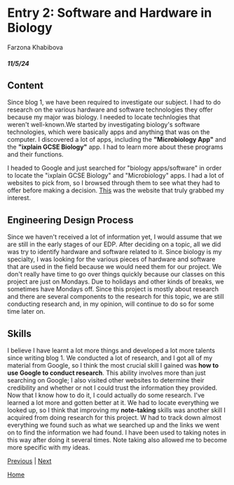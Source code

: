 # Entry 2: Software and Hardware in Biology 
Farzona Khabibova 
##### 11/5/24

## Content
Since blog 1, we have been required to investigate our subject. I had to do research on the various hardware and software technologies they offer because my major was biology. I needed to locate technlogies that weren't well-known.We started by investigating biology's software technologies, which were basically apps and anything that was on the computer. I discovered a lot of apps, including the **"Microbiology App"** and the **"ixplain GCSE Biology"** app. I had to learn more about these programs and their functions. 

I headed to Google and just searched for "biology apps/software" in order to locate the "ixplain GCSE Biology" and "Microbiology" apps. I had a lot of websites to pick from, so I browsed through them to see what they had to offer before making a decision.  [This](https://www.saintleo.edu/about/stories/blog/download-these-7-best-biology-apps-students) was the website that truly grabbed my interest. 




## Engineering Design Process
Since we haven't received a lot of information yet, I would assume that we are still in the early stages of our EDP. After deciding on a topic, all we did was try to identify hardware and software related to it. Since biology is my specialty, I was looking for the various pieces of hardware and software that are used in the field because we would need them for our project. We don't really have time to go over things quickly because our classes on this project are just on Mondays. Due to holidays and other kinds of breaks, we sometimes have Mondays off. Since this project is mostly about research and there are several components to the research for this topic, we are still conducting research and, in my opinion, will continue to do so for some time later on. 

## Skills 
I believe I have learnt a lot more things and developed a lot more talents since writing blog 1. We conducted a lot of research, and I got all of my material from Google, so I think the most crucial skill I gained was **how to use Google to conduct research**. This ability involves more than just searching on Google; I also visited other websites to determine their credibility and whether or not I could trust the information they provided. Now that I know how to do it, I could actually do some research. I've learned a lot more and gotten better at it. We had to locate everything we looked up, so I think that improving my **note-taking** skills was another skill I acquired from doing research for this project. W had to track down almost everything we found such as what we searched up and the links we went on to find the information we had found. I have been used to taking notes in this way after doing it several times. Note taking also allowed me to become more specific with my ideas. 

[Previous](entry01.md) | [Next](entry03.md)

[Home](../README.md)

